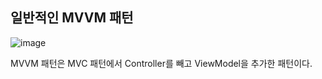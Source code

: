<h2>일반적인 MVVM 패턴</h2>

![image](https://github.com/amung9914/TIL/assets/137124338/2cbc21bc-a4ce-4da5-9f55-c63a64928832)


MVVM 패턴은 MVC 패턴에서 Controller를 빼고 ViewModel을 추가한 패턴이다.
